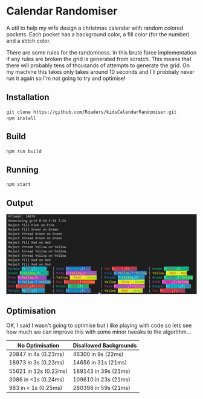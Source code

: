 
# Calendar Randomiser

A util to help my wife design a christmas calendar with random colored pockets. Each pocket has a background color, a fill color (for the number) and a stitch color.

There are some rules for the randomness. In this brute force implementation if any rules are broken the grid is generated from scratch. This means that there will probably tens of thousands of attempts to generate the grid. On my machine this takes only takes around 10 seconds and I'll probbaly never run it again so I'm not going to try and optimise!

## Installation

```
git clone https://github.com/Roaders/kidsCalendarRandomiser.git
npm install
```

## Build

```
npm run build
```

## Running

```
npm start
```

## Output

![Shcreenshot of output](/assets/sample.jpg)

## Optimisation

OK, I said I wasn't going to optimise but I like playing with code so lets see how much we can improve this with some minor tweaks to the algorithm...


| No Optimisation | Disallowed Backgrounds |
| --- | --- |
| 20847 in 4s (0.23ms) | 46300 in 9s (22ms) |
| 18973 in 3s (0.23ms) | 14656 in 31s (21ms) |
| 55621 in 12s (0.22ms) | 189143 in 39s (21ms) |
| 3086 in <1s (0.24ms) | 109610 in 23s (21ms) |
| 983 in < 1s (0.25ms) | 280398 in 59s (21ms) |